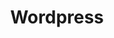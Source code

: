 ---
title:  "Wordpress"
link-title: "Wordpress"
order: 3
redirect: "https://anaisbollansee.wordpress.com/"
---